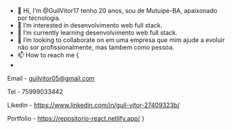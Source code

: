 - 👋 Hi, I’m @GuilVitor17 tenho 20 anos, sou de Mutuipe-BA, apaixonado por tecnologia.
- 👀 I’m interested in desenvolvimento web full stack.
- 🌱 I’m currently learning desenvolvimento web full stack.
- 💞️ I’m looking to collaborate on em uma empresa que mim ajude a evoluir não sor profissionalmente, mas tambem como pessoa.
- 📫 How to reach me {
- 
Email - guilvitor05@gmail.com

Tel - 75999033442

Likedin - https://www.linkedin.com/in/guil-vitor-27409323b/

Portfolio - https://repositorio-react.netlify.app/
}

<!---
GuilVitor17/GuilVitor17 is a ✨ special ✨ repository because its `README.md` (this file) appears on your GitHub profile.
You can click the Preview link to take a look at your changes.
--->
